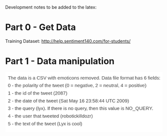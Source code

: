 Development notes to be added to the latex:

# Part 0 - Get Data
Training Dataset: http://help.sentiment140.com/for-students/

# Part 1 - Data manipulation

![](.Report_images/41da2c75.png)